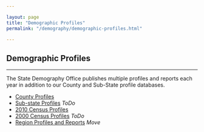 ```yaml
---

layout: page
title: "Demographic Profiles"
permalink: "/demography/demographic-profiles.html"

---
```


## Demographic Profiles

- - -

The State Demography Office publishes multiple profiles and reports each year in addition to our County and Sub-State profile databases.

- [County Profiles](/population/data/county-profile.html)
- [Sub-state Profiles](https://dola.colorado.gov/demog_webapps/psr_parameters.jsf) *ToDo*
- [2010 Census Profiles](/census-acs/2010-census-data.html)
- [2000 Census Profiles](http://dola.colorado.gov/dlg/demog/census_profiles.html) *ToDo*
- [Region Profiles and Reports](http://dola.colorado.gov/dlg/demog/region_profiles.html) *Move*